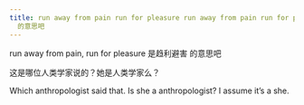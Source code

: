 ```yaml
---
title: run away from pain run for pleasure run away from pain run for pleasure 是趋利避害
  的意思吧
---
```


<p>run away from pain, run for pleasure 是趋利避害 的意思吧</p>

<p>这是哪位人类学家说的？她是人类学家么？</p>

<p>Which anthropologist said that. Is she a anthropologist? I assume it&#8217;s a she.</p>
